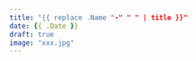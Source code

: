 ```yaml
---
title: "{{ replace .Name "-" " " | title }}"
date: {{ .Date }}
draft: true
image: "xxx.jpg"
---
```


